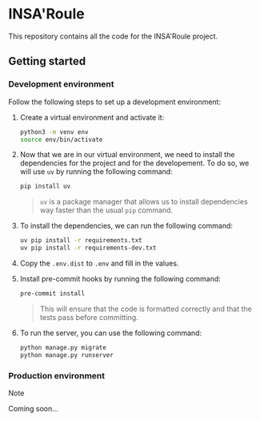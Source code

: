 # INSA'Roule
This repository contains all the code for the INSA'Roule project.

## Getting started
### Development environment
Follow the following steps to set up a development environment:
1. Create a virtual environment and activate it:
    
    ```bash
    python3 -m venv env
    source env/bin/activate
    ```
2. Now that we are in our virtual environment, we need to install the dependencies for the project and for the developement. To do so, we will use `uv` by running the following command:
    
    ```bash
    pip install uv
    ```
    > `uv` is a package manager that allows us to install dependencies way faster than the usual `pip` command.

3. To install the dependencies, we can run the following command:
    
    ```bash
    uv pip install -r requirements.txt
    uv pip install -r requirements-dev.txt
    ```

4. Copy the `.env.dist` to `.env` and fill in the values.

5. Install pre-commit hooks by running the following command:
    
    ```bash
    pre-commit install
    ```

    > This will ensure that the code is formatted correctly and that the tests pass before committing.


6. To run the server, you can use the following command:
    
    ```bash
    python manage.py migrate
    python manage.py runserver
    ```

### Production environment

> [!NOTE] 
> Coming soon... 